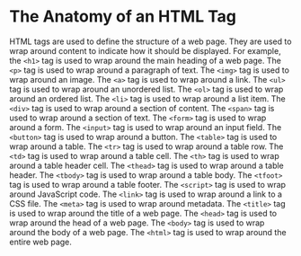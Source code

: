 # The Anatomy of an HTML Tag

HTML tags are used to define the structure of a web page. They are used to wrap around content to indicate how it should be displayed. For example, the `<h1>` tag is used to wrap around the main heading of a web page. The `<p>` tag is used to wrap around a paragraph of text. The `<img>` tag is used to wrap around an image. The `<a>` tag is used to wrap around a link. The `<ul>` tag is used to wrap around an unordered list. The `<ol>` tag is used to wrap around an ordered list. The `<li>` tag is used to wrap around a list item. The `<div>` tag is used to wrap around a section of content. The `<span>` tag is used to wrap around a section of text. The `<form>` tag is used to wrap around a form. The `<input>` tag is used to wrap around an input field. The `<button>` tag is used to wrap around a button. The `<table>` tag is used to wrap around a table. The `<tr>` tag is used to wrap around a table row. The `<td>` tag is used to wrap around a table cell. The `<th>` tag is used to wrap around a table header cell. The `<thead>` tag is used to wrap around a table header. The `<tbody>` tag is used to wrap around a table body. The `<tfoot>` tag is used to wrap around a table footer. The `<script>` tag is used to wrap around JavaScript code. The `<link>` tag is used to wrap around a link to a CSS file. The `<meta>` tag is used to wrap around metadata. The `<title>` tag is used to wrap around the title of a web page. The `<head>` tag is used to wrap around the head of a web page. The `<body>` tag is used to wrap around the body of a web page. The `<html>` tag is used to wrap around the entire web page.